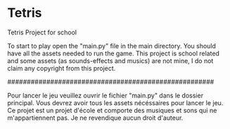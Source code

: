 # Tetris
Tetris Project for school

To start to play open the "main.py" file in the main directory. You should have all the assets needed to run the game.
This project is school related and some assets (as sounds-effects and musics) are not mine, I do not claim any copyright from this project.

#####################################################

Pour lancer le jeu veuillez ouvrir le fichier "main.py" dans le dossier principal. Vous devrez avoir tous les assets nécéssaires pour lancer le jeu.
Ce projet est un projet d'école et comporte des musiques et sons qui ne m'appartiennent pas. Je ne revendique aucun droit d'auteur.
